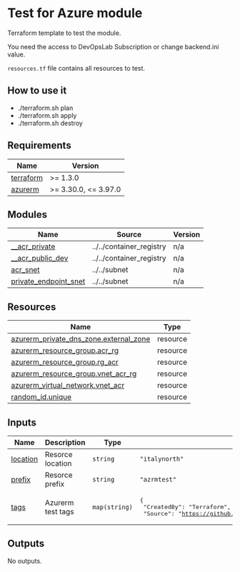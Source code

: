 # Test for Azure module

Terraform template to test the module.

You need the access to DevOpsLab Subscription or change backend.ini value.

`resources.tf` file contains all resources to test.

## How to use it

- ./terraform.sh plan
- ./terraform.sh apply
- ./terraform.sh destroy
<!-- BEGINNING OF PRE-COMMIT-TERRAFORM DOCS HOOK -->
## Requirements

| Name | Version |
|------|---------|
| <a name="requirement_terraform"></a> [terraform](#requirement\_terraform) | >= 1.3.0 |
| <a name="requirement_azurerm"></a> [azurerm](#requirement\_azurerm) | >= 3.30.0, <= 3.97.0 |

## Modules

| Name | Source | Version |
|------|--------|---------|
| <a name="module___acr_private"></a> [\_\_acr\_private](#module\_\_\_acr\_private) | ../../container_registry | n/a |
| <a name="module___acr_public_dev"></a> [\_\_acr\_public\_dev](#module\_\_\_acr\_public\_dev) | ../../container_registry | n/a |
| <a name="module_acr_snet"></a> [acr\_snet](#module\_acr\_snet) | ../../subnet | n/a |
| <a name="module_private_endpoint_snet"></a> [private\_endpoint\_snet](#module\_private\_endpoint\_snet) | ../../subnet | n/a |

## Resources

| Name | Type |
|------|------|
| [azurerm_private_dns_zone.external_zone](https://registry.terraform.io/providers/hashicorp/azurerm/latest/docs/resources/private_dns_zone) | resource |
| [azurerm_resource_group.acr_rg](https://registry.terraform.io/providers/hashicorp/azurerm/latest/docs/resources/resource_group) | resource |
| [azurerm_resource_group.rg_acr](https://registry.terraform.io/providers/hashicorp/azurerm/latest/docs/resources/resource_group) | resource |
| [azurerm_resource_group.vnet_acr_rg](https://registry.terraform.io/providers/hashicorp/azurerm/latest/docs/resources/resource_group) | resource |
| [azurerm_virtual_network.vnet_acr](https://registry.terraform.io/providers/hashicorp/azurerm/latest/docs/resources/virtual_network) | resource |
| [random_id.unique](https://registry.terraform.io/providers/hashicorp/random/latest/docs/resources/id) | resource |

## Inputs

| Name | Description | Type | Default | Required |
|------|-------------|------|---------|:--------:|
| <a name="input_location"></a> [location](#input\_location) | Resorce location | `string` | `"italynorth"` | no |
| <a name="input_prefix"></a> [prefix](#input\_prefix) | Resorce prefix | `string` | `"azrmtest"` | no |
| <a name="input_tags"></a> [tags](#input\_tags) | Azurerm test tags | `map(string)` | <pre>{<br/>  "CreatedBy": "Terraform",<br/>  "Source": "https://github.com/pagopa/terraform-azurerm-v3"<br/>}</pre> | no |

## Outputs

No outputs.
<!-- END OF PRE-COMMIT-TERRAFORM DOCS HOOK -->
